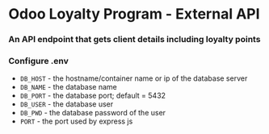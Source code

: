 # Odoo Loyalty Program - External API

### An API endpoint that gets client details including loyalty points

### Configure .env

- `DB_HOST` - the hostname/container name or ip of the database server
- `DB_NAME` - the database name
- `DB_PORT` - the database port; default = 5432
- `DB_USER` - the database user
- `DB_PWD` - the database password of the user
- `PORT` - the port used by express js
